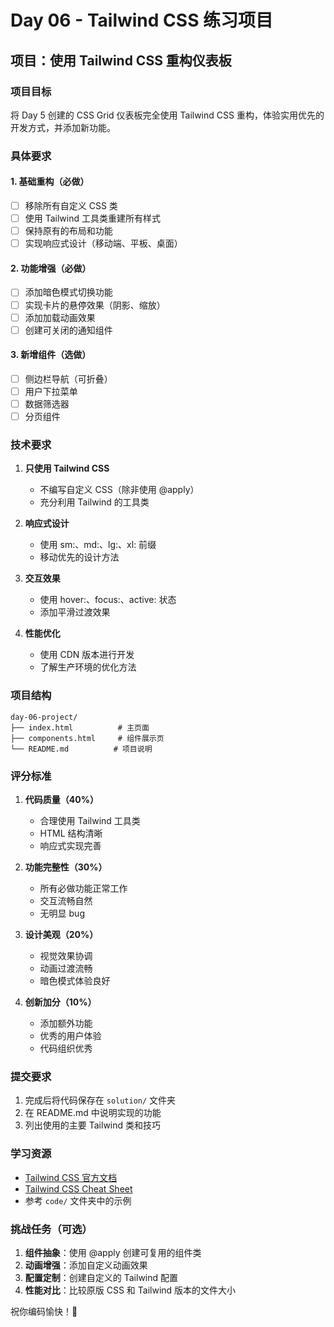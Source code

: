 # Day 06 - Tailwind CSS 练习项目

## 项目：使用 Tailwind CSS 重构仪表板

### 项目目标
将 Day 5 创建的 CSS Grid 仪表板完全使用 Tailwind CSS 重构，体验实用优先的开发方式，并添加新功能。

### 具体要求

#### 1. 基础重构（必做）
- [ ] 移除所有自定义 CSS 类
- [ ] 使用 Tailwind 工具类重建所有样式
- [ ] 保持原有的布局和功能
- [ ] 实现响应式设计（移动端、平板、桌面）

#### 2. 功能增强（必做）
- [ ] 添加暗色模式切换功能
- [ ] 实现卡片的悬停效果（阴影、缩放）
- [ ] 添加加载动画效果
- [ ] 创建可关闭的通知组件

#### 3. 新增组件（选做）
- [ ] 侧边栏导航（可折叠）
- [ ] 用户下拉菜单
- [ ] 数据筛选器
- [ ] 分页组件

### 技术要求

1. **只使用 Tailwind CSS**
   - 不编写自定义 CSS（除非使用 @apply）
   - 充分利用 Tailwind 的工具类

2. **响应式设计**
   - 使用 sm:、md:、lg:、xl: 前缀
   - 移动优先的设计方法

3. **交互效果**
   - 使用 hover:、focus:、active: 状态
   - 添加平滑过渡效果

4. **性能优化**
   - 使用 CDN 版本进行开发
   - 了解生产环境的优化方法

### 项目结构
```
day-06-project/
├── index.html          # 主页面
├── components.html     # 组件展示页
└── README.md          # 项目说明
```

### 评分标准

1. **代码质量（40%）**
   - 合理使用 Tailwind 工具类
   - HTML 结构清晰
   - 响应式实现完善

2. **功能完整性（30%）**
   - 所有必做功能正常工作
   - 交互流畅自然
   - 无明显 bug

3. **设计美观（20%）**
   - 视觉效果协调
   - 动画过渡流畅
   - 暗色模式体验良好

4. **创新加分（10%）**
   - 添加额外功能
   - 优秀的用户体验
   - 代码组织优秀

### 提交要求
1. 完成后将代码保存在 `solution/` 文件夹
2. 在 README.md 中说明实现的功能
3. 列出使用的主要 Tailwind 类和技巧

### 学习资源
- [Tailwind CSS 官方文档](https://tailwindcss.com/docs)
- [Tailwind CSS Cheat Sheet](https://nerdcave.com/tailwind-cheat-sheet)
- 参考 `code/` 文件夹中的示例

### 挑战任务（可选）
1. **组件抽象**：使用 @apply 创建可复用的组件类
2. **动画增强**：添加自定义动画效果
3. **配置定制**：创建自定义的 Tailwind 配置
4. **性能对比**：比较原版 CSS 和 Tailwind 版本的文件大小

祝你编码愉快！🚀
